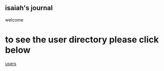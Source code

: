 ## isaiah's journal
welcome

# to see the user directory please click below
[users](https://isaiahlindquist.github.io/isaiahsjournalproject/users)
